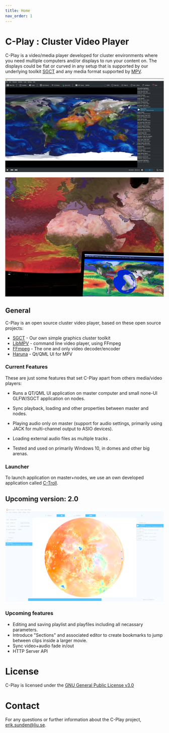 ```yaml
---
title: Home
nav_order: 1
---
```


# C-Play : Cluster Video Player
C-Play is a video/media player developed for cluster environments where you need multiple computers and/or displays to run your content on. The displays could be flat or curved in any setup that is supported by our underlying toolkit [SGCT](https://sgct.github.io/) and any media format supported by [MPV](https://mpv.io/).

![Render v1](assets/Cplay-v1.png) 

![Render Dome Image 1](assets/CPlay-in-dome-1.jpg)

## General
C-Play is an open source cluster video player, based on these open source projects:

- [SGCT](https://sgct.github.io/) - Our own simple graphics cluster toolkit
- [LibMPV](https://github.com/mpv-player/mpv) - command line video player, using FFmpeg
- [FFmpeg](https://github.com/FFmpeg/FFmpeg) - The one and only video decoder/encoder
- [Haruna](https://github.com/g-fb/haruna) - Qt/QML UI for MPV

### Current Features
These are just some features that set C-Play apart from others media/video players:

- Runs a QT/QML UI application on master computer and small none-UI GLFW/SGCT application on nodes.

- Sync playback, loading and other properties between master and nodes.

- Playing audio only on master (support for audio settings, primarily using JACK for multi-channel output to ASIO devices).

- Loading external audio files as multiple tracks .

- Tested and used on primarily Windows 10, in domes and other big arenas.

### Launcher
To launch application on master+nodes, we use an own developed application called [C-Troll](https://github.com/c-toolbox/C-Troll).

## Upcoming version: 2.0
![Render v2](assets/Cplay-v2.png)
### Upcoming features
- Editing and saving playlist and playfiles including all necassary parameters.
- Introduce "Sections" and associated editor to create bookmarks to jump between clips inside a larger movie.
- Sync video+audio fade in/out
- HTTP Server API

# License
C-Play is licensed under the [GNU General Public License v3.0](https://choosealicense.com/licenses/gpl-3.0/)

# Contact
For any questions or further information about the C-Play project, [erik.sunden@liu.se](mailto:erik.sunden@liu.se).
